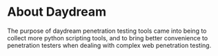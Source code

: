 # About Daydream
The purpose of daydream penetration testing tools came into being to collect more python scripting tools, and to bring better convenience to penetration testers when dealing with complex web penetration testing.
